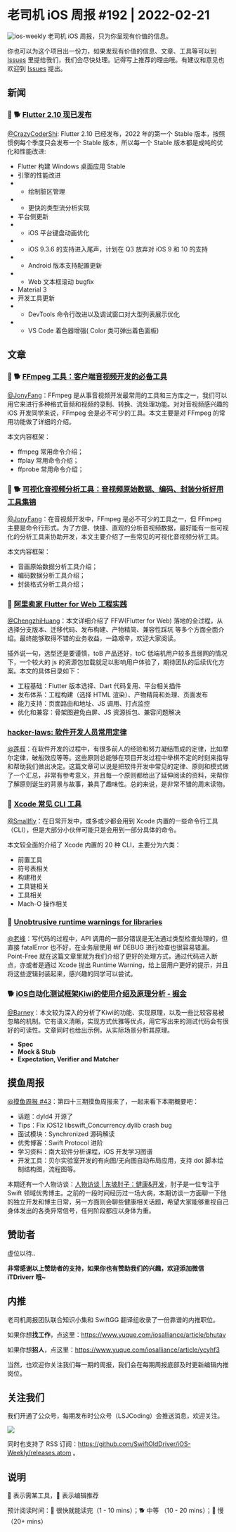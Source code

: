# 老司机 iOS 周报 #192 | 2022-02-21

![ios-weekly](https://github.com/SwiftOldDriver/iOS-Weekly/blob/master/assets/ios-weekly.png?raw=true)
老司机 iOS 周报，只为你呈现有价值的信息。

你也可以为这个项目出一份力，如果发现有价值的信息、文章、工具等可以到 [Issues](https://github.com/SwiftOldDriver/iOS-Weekly/issues) 里提给我们，我们会尽快处理。记得写上推荐的理由哦。有建议和意见也欢迎到 [Issues](https://github.com/SwiftOldDriver/iOS-Weekly/issues) 提出。

## 新闻

### 🌟 🐕 [Flutter 2.10 现已发布](https://mp.weixin.qq.com/s/FgMu6-O_wMkwxp2yxiW2Ew)

[@CrazyCoderShi](https://github.com/CrazyCoderShi): Flutter 2.10 已经发布，2022 年的第一个 Stable 版本，按照惯例每个季度只会发布一个 Stable 版本，所以每一个 Stable 版本都是成吨的优化和性能改进:
- Flutter 构建 Windows 桌面应用 Stable
- 引擎的性能改进
- - 绘制脏区管理
- - 更快的类型流分析实现
- 平台侧更新
- - iOS 平台键盘动画优化
- - iOS 9.3.6 的⽀持进入尾声，计划在 Q3 放弃对 iOS 9 和 10 的支持
- - Android 版本支持配置更新
- - Web 文本框滚动 bugfix
- Material 3
- 开发工具更新
- - DevTools 命令行改进以及调试窗口对大型列表展示优化
- - VS Code 着色器增强( Color 类可弹出着色面板)

## 文章


### 🌟 🐕 [FFmpeg 工具：客户端音视频开发的必备工具](https://mp.weixin.qq.com/s/Rl7fxOP-YH37mQEvGxhfUA)

[@JonyFang](https://github.com/JonyFang)：FFmpeg 是从事音视频开发最常用的工具和三方库之一，我们可以用它来进行多种格式音频和视频的录制、转换、流处理功能。对对音视频感兴趣的 iOS 开发同学来说，FFmpeg 会是必不可少的工具。本文主要是对 FFmpeg 的常用功能做了详细的介绍。

本文内容框架：
- ffmpeg 常用命令介绍；
- ffplay 常用命令介绍；
- ffprobe 常用命令介绍；

### 🌟 🐕 [可视化音视频分析工具：音视频原始数据、编码、封装分析好用工具集锦](https://mp.weixin.qq.com/s/jCYih3qgEIUctuWxn0aTGQ)

[@JonyFang](https://github.com/JonyFang)：在音视频开发中，FFmpeg 是必不可少的工具之一，但 FFmpeg 主要是命令行形式。为了方便、快捷、直观的分析音视频数据，最好能有一些可视化的分析工具来协助开发，本文主要介绍了一些常见的可视化音视频分析工具。

本文内容框架：
- 音画原始数据分析工具介绍；
- 编码数据分析工具介绍；
- 封装格式分析工具介绍；

### 🐢 [阿里卖家 Flutter for Web 工程实践](https://mp.weixin.qq.com/s/pai_9kJuAdD0RoZOdemL9w)

[@ChengzhiHuang](https://github.com/ChengzhiHuang)：本文详细介绍了 FFW(Flutter for Web) 落地的全过程，从选择分支版本、迁移代码、发布构建、产物精简、兼容性踩坑 等多个方面全面介绍。最终能够取得不错的业务收益，一路艰辛，欢迎大家阅读。

插外说一句，选型还是要谨慎，toB 产品还好，toC 低端机用户较多且弱网的情况下，一个较大的 js 的资源包加载就足以影响用户体验了，期待团队的后续优化方案。本文的具体目录如下：

- 工程基础：Flutter 版本选择、Dart 代码复用、平台相关插件
- 发布体系：工程构建（选择 HTML 渲染）、产物精简和处理、页面发布
- 能力支持：页面路由和地址、JS 调用、打点监控
- 优化和兼容：骨架图避免白屏、JS 资源拆包、兼容问题解决

### [hacker-laws: 软件开发人员常用定律](https://github.com/nusr/hacker-laws-zh)
[@莲叔](http://github.com/aaaron7)：在软件开发的过程中，有很多前人的经验和努力凝结而成的定律，比如摩尔定律，破船效应等等。这些原则总能够在项目开发过程中举棋不定的时刻来指导和帮助我们做出决定。这篇文章可以说是把软件开发中常见的定律、原则和模式做了一个汇总，非常有参考意义，并且每一个原则都给出了延伸阅读的资料，来帮你了解原则诞生的背景与故事，兼具了趣味性。总的来说，是非常不错的周末读物。

### 🐎 [Xcode 常见 CLI 工具](https://mp.weixin.qq.com/s/jF6mTsxC2xtn8Xp1Mn72Zw)

[@Smallfly](https://github.com/iostalks)：在日常开发中，或多或少都会用到 Xcode 内置的一些命令行工具（CLI），但是大部分小伙伴可能只是会用到一部分具体的命令。

本文较全面的介绍了 Xcode 内置的 20 种 CLI，主要分为六类：
- 前置工具
- 符号表相关
- 构建相关
- 工具链相关
- 工具相关
- Mach-O 操作相关

### 🐎 [Unobtrusive runtime warnings for libraries](https://www.pointfree.co/blog/posts/70-unobtrusive-runtime-warnings-for-libraries)

[@老峰](https://github.com/gesantung)：写代码的过程中，API 调用的一部分错误是无法通过类型检查处理的，但直接 fatalError 也不好，在业务层使用 #if DEBUG 进行检查也很容易错漏。Point-Free 就在这篇文章里就为我们介绍了更好的处理方式，通过代码进入断点，亦或者是通过 Xcode 抛出 Runtime Warning，给上层用户更好的提示，并且将这些逻辑封装起来，感兴趣的同学可以尝试。

### 🐕 [iOS自动化测试框架Kiwi的使用介绍及原理分析 - 掘金](https://juejin.cn/post/7060780751700099080)

[@Barney](https://github.com/BarneyZhaoooo)：本文较为深入的分析了Kiwi的功能、实现原理，以及一些比较容易被忽略的机制。它有语义清晰，实现方式优雅等优点，用它写出来的测试代码会有很好的可读性。文章同时也给出示例，从实际场景分析其原理。

- **Spec**
- **Mock & Stub**
- **Expectation, Verifier and Matcher**

## 摸鱼周报

[@摸鱼周报 #43](https://mp.weixin.qq.com/s/Ktk5wCMPZQ5E-UASwHD7uw)：第四十三期摸鱼周报来了，一起来看下本期概要吧：

* 话题：dyld4 开源了
* Tips：Fix iOS12 libswift_Concurrency.dylib crash bug 
* 面试模块：Synchronized 源码解读
* 优秀博客：Swift Protocol 进阶
* 学习资料：南大软件分析课程，iOS 开发学习图谱
* 开发工具：贝尔实验室开发的有向图/无向图自动布局应用，支持 dot 脚本绘制结构图，流程图等。

本期还有一个人物访谈：[人物访谈 | 东坡肘子：健康&开发](https://mp.weixin.qq.com/s/SO5UN1JGsjnQG5zyQMDRew)，肘子是一位专注于 Swift 领域优秀博主。之前的一段时间经历过一场大病，本期访谈一方面聊一下他的独立开发和博主日常，另一方面则会聊些健康相关话题，希望大家能够重视自己身体发出的各类异常信号，任何阶段都应以身体为重。


## 赞助者

虚位以待..

**非常感谢以上赞助者的支持，如果你也有赞助我们的兴趣，欢迎添加微信 iTDriverr 哦~**

## 内推

老司机周报团队联合知识小集和 SwiftGG 翻译组收录了一份靠谱的内推职位。

如果你想**找工作**，点这里：https://www.yuque.com/iosalliance/article/bhutav

如果你想**招人**，点这里：https://www.yuque.com/iosalliance/article/ycyhf3

当然，也欢迎你关注我们每一期的周报，我们会在每期周报底部及时更新编辑内推岗位。

## 关注我们

我们开通了公众号，每期发布时公众号（LSJCoding）会推送消息，欢迎关注。

![](https://github.com/SwiftOldDriver/iOS-Weekly/blob/master/assets/qrcode_for_wechat.jpg?raw=true)

同时也支持了 RSS 订阅：https://github.com/SwiftOldDriver/iOS-Weekly/releases.atom 。

## 说明

🚧 表示需某工具，🌟 表示编辑推荐

预计阅读时间：🐎 很快就能读完（1 - 10 mins）；🐕 中等 （10 - 20 mins）；🐢 慢（20+ mins）
